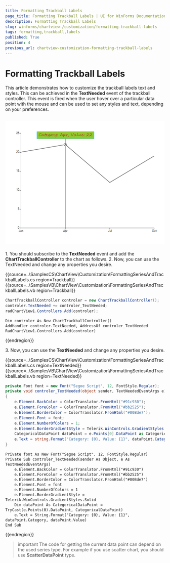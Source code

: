 ```yaml
---
title: Formatting Trackball Labels
page_title: Formatting Trackball Labels | UI for WinForms Documentation
description: Formatting Trackball Labels
slug: winforms/chartview-/customization/formatting-trackball-labels
tags: formatting,trackball,labels
published: True
position: 4
previous_url: chartview-customization-formatting-trackball-labels
---
```


# Formatting Trackball Labels



This article demonstrates how to customize the trackball labels text and styles. This can be achieved in the __TextNeeded__ event of the trackball controller. This event is fired when the user hover over a particular data point with the mouse and can be used to set any styles and text, depending on your preferences.

## ![chartview-customization-formatting-trackball-labels 001](images/chartview-customization-formatting-trackball-labels001.png)

1\. You should subscribe to the __TextNeeded__ event and add the __ChartTrackballController__ to the chart as follows. 
2\. Now, you can use the TextNeeded and change any properties you desire.
 
{{source=..\SamplesCS\ChartView\Customization\FormattingSeriesAndTrackballLabels.cs region=Trackball}} 
{{source=..\SamplesVB\ChartView\Customization\FormattingSeriesAndTrackballLabels.vb region=Trackball}} 

````C#
ChartTrackballController controler = new ChartTrackballController();
controler.TextNeeded += controler_TextNeeded;
radChartView1.Controllers.Add(controler);

````
````VB.NET
Dim controler As New ChartTrackballController()
AddHandler controler.TextNeeded, AddressOf controler_TextNeeded
RadChartView1.Controllers.Add(controler)

````

{{endregion}} 

3\. Now, you can use the __TextNeeded__ and change any properties you desire. 
	
{{source=..\SamplesCS\ChartView\Customization\FormattingSeriesAndTrackballLabels.cs region=TextNeeded}} 
{{source=..\SamplesVB\ChartView\Customization\FormattingSeriesAndTrackballLabels.vb region=TextNeeded}} 

````C#
private Font font = new Font("Segoe Script", 12, FontStyle.Regular);
private void controler_TextNeeded(object sender, TextNeededEventArgs e)
{
    e.Element.BackColor = ColorTranslator.FromHtml("#91c930");
    e.Element.ForeColor = ColorTranslator.FromHtml("#bb2525");
    e.Element.BorderColor = ColorTranslator.FromHtml("#00Bde7");
    e.Element.Font = font;
    e.Element.NumberOfColors = 1;
    e.Element.BorderGradientStyle = Telerik.WinControls.GradientStyles.Solid;
    CategoricalDataPoint dataPoint = e.Points[0].DataPoint as CategoricalDataPoint;
    e.Text = string.Format("Category: {0}, Value: {1}", dataPoint.Category, dataPoint.Value);
}

````
````VB.NET
Private font As New Font("Segoe Script", 12, FontStyle.Regular)
Private Sub controler_TextNeeded(sender As Object, e As TextNeededEventArgs)
    e.Element.BackColor = ColorTranslator.FromHtml("#91c930")
    e.Element.ForeColor = ColorTranslator.FromHtml("#bb2525")
    e.Element.BorderColor = ColorTranslator.FromHtml("#00Bde7")
    e.Element.Font = font
    e.Element.NumberOfColors = 1
    e.Element.BorderGradientStyle = Telerik.WinControls.GradientStyles.Solid
    Dim dataPoint As CategoricalDataPoint = TryCast(e.Points(0).DataPoint, CategoricalDataPoint)
    e.Text = String.Format("Category: {0}, Value: {1}", dataPoint.Category, dataPoint.Value)
End Sub

````

{{endregion}}  

>important The code for getting the current data point can depend on the used series type. For example if you use scatter chart, you should use __ScatterDataPoint__ type.
>

